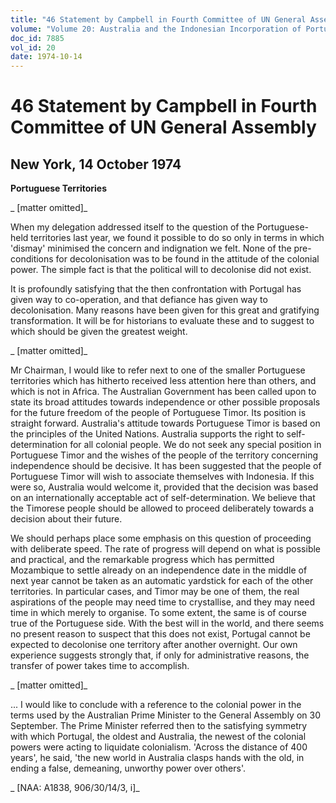 ```yaml
---
title: "46 Statement by Campbell in Fourth Committee of UN General Assembly"
volume: "Volume 20: Australia and the Indonesian Incorporation of Portuguese Timor, 1974-1976"
doc_id: 7885
vol_id: 20
date: 1974-10-14
---
```


# 46 Statement by Campbell in Fourth Committee of UN General Assembly

## New York, 14 October 1974

**Portuguese Territories**

_ [matter omitted]_

When my delegation addressed itself to the question of the Portuguese-held territories last year, we found it possible to do so only in terms in which 'dismay' minimised the concern and indignation we felt. None of the pre-conditions for decolonisation was to be found in the attitude of the colonial power. The simple fact is that the political will to decolonise did not exist.

It is profoundly satisfying that the then confrontation with Portugal has given way to co-operation, and that defiance has given way to decolonisation. Many reasons have been given for this great and gratifying transformation. It will be for historians to evaluate these and to suggest to which should be given the greatest weight.

_ [matter omitted]_

Mr Chairman, I would like to refer next to one of the smaller Portuguese territories which has hitherto received less attention here than others, and which is not in Africa. The Australian Government has been called upon to state its broad attitudes towards independence or other possible proposals for the future freedom of the people of Portuguese Timor. Its position is straight forward. Australia's attitude towards Portuguese Timor is based on the principles of the United Nations. Australia supports the right to self-determination for all colonial people. We do not seek any special position in Portuguese Timor and the wishes of the people of the territory concerning independence should be decisive. It has been suggested that the people of Portuguese Timor will wish to associate themselves with Indonesia. If this were so, Australia would welcome it, provided that the decision was based on an internationally acceptable act of self-determination. We believe that the Timorese people should be allowed to proceed deliberately towards a decision about their future.

We should perhaps place some emphasis on this question of proceeding with deliberate speed. The rate of progress will depend on what is possible and practical, and the remarkable progress which has permitted Mozambique to settle already on an independence date in the middle of next year cannot be taken as an automatic yardstick for each of the other territories. In particular cases, and Timor may be one of them, the real aspirations of the people may need time to crystallise, and they may need time in which merely to organise. To some extent, the same is of course true of the Portuguese side. With the best will in the world, and there seems no present reason to suspect that this does not exist, Portugal cannot be expected to decolonise one territory after another overnight. Our own experience suggests strongly that, if only for administrative reasons, the transfer of power takes time to accomplish.

_ [matter omitted]_

... I would like to conclude with a reference to the colonial power in the terms used by the Australian Prime Minister to the General Assembly on 30 September. The Prime Minister referred then to the satisfying symmetry with which Portugal, the oldest and Australia, the newest of the colonial powers were acting to liquidate colonialism. 'Across the distance of 400 years', he said, 'the new world in Australia clasps hands with the old, in ending a false, demeaning, unworthy power over others'.

_ [NAA: A1838, 906/30/14/3, i]_
